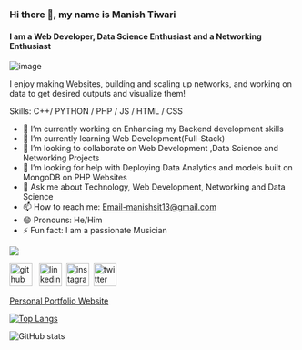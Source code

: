 ### Hi there 👋, my name is Manish Tiwari
#### I am a Web Developer, Data Science Enthusiast and a Networking Enthusiast 
![image](https://user-images.githubusercontent.com/69393822/122900816-9f726300-d36a-11eb-88c1-fd920fe374b6.png)


I enjoy making Websites, building and scaling up networks, and working on data to get desired outputs and visualize them!

Skills: C++/ PYTHON / PHP / JS / HTML / CSS

- 🔭 I’m currently working on Enhancing my Backend development skills 
- 🌱 I’m currently learning Web Development(Full-Stack) 
- 👯 I’m looking to collaborate on Web Development ,Data Science and Networking Projects 
- 🤔 I’m looking for help with Deploying Data Analytics and models built on MongoDB on PHP Websites 
- 💬 Ask me about Technology, Web Development, Networking and Data Science 
- 📫 How to reach me: Email-manishsit13@gmail.com 
- 😄 Pronouns: He/Him 
- ⚡ Fun fact: I am a passionate Musician 

![](name-of-giphy.gif)


[<img src='https://cdn.jsdelivr.net/npm/simple-icons@3.0.1/icons/github.svg' alt='github' height='40'>](https://github.com/manish-9245) &nbsp; [<img src='https://cdn.jsdelivr.net/npm/simple-icons@3.0.1/icons/linkedin.svg' alt='linkedin' height='40'>](https://www.linkedin.com/in/manishtiwari13/)&nbsp; [<img src='https://cdn.jsdelivr.net/npm/simple-icons@3.0.1/icons/instagram.svg' alt='instagram' height='40'>](https://www.instagram.com/manishonig/)&nbsp; [<img src='https://cdn.jsdelivr.net/npm/simple-icons@3.0.1/icons/twitter.svg' alt='twitter' height='40'>](https://twitter.com/manisht_13)

[Personal Portfolio Website](http://manishtiwari.host20.uk/personal%20portfolio/)

[![Top Langs](https://github-readme-stats.vercel.app/api/top-langs/?username=manish-9245)](https://github.com/anuraghazra/github-readme-stats)

![GitHub stats](https://github-readme-stats.vercel.app/api?username=manish-9245&show_icons=true)  


